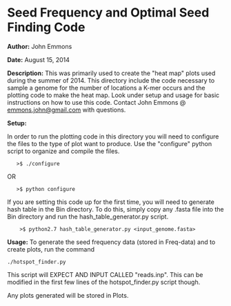 Seed Frequency and Optimal Seed Finding Code
======

**Author:** John Emmons

**Date:** August 15, 2014

**Description:** This was primarily used to create the "heat map" plots used during the summer of 2014. This directory include the code necessary to sample a genome for the number of locations a K-mer occurs and the plotting code to make the heat map. Look under setup and usage for basic instructions on how to use this code. Contact John Emmons @ emmons.john@gmail.com with questions.

**Setup:**

In order to run the plotting code in this directory you will need to configure the files to the type of plot want to produce. Use the "configure" python script to organize and compile the files.

```
   >$ ./configure
```
OR
```
   >$ python configure
```
If you are setting this code up for the first time, you will need to generate hash table in the Bin directory. To do this, simply copy any .fasta file into the Bin directory and run the hash_table_generator.py script.
```
    >$ python2.7 hash_table_generator.py <input_genome.fasta>
```

**Usage:** To generate the seed frequency data (stored in Freq-data) and to create plots, run the command

```
./hotspot_finder.py
```

This script will EXPECT AND INPUT CALLED "reads.inp". This can be modified in the first few lines of the hotspot_finder.py script though.

Any plots generated will be stored in Plots.
